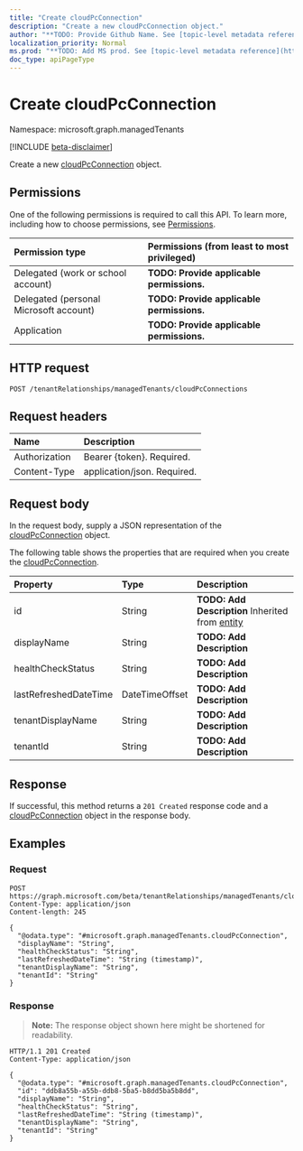 ```yaml
---
title: "Create cloudPcConnection"
description: "Create a new cloudPcConnection object."
author: "**TODO: Provide Github Name. See [topic-level metadata reference](https://msgo.azurewebsites.net/add/document/guidelines/metadata.html#topic-level-metadata)**"
localization_priority: Normal
ms.prod: "**TODO: Add MS prod. See [topic-level metadata reference](https://msgo.azurewebsites.net/add/document/guidelines/metadata.html#topic-level-metadata)**"
doc_type: apiPageType
---
```


# Create cloudPcConnection
Namespace: microsoft.graph.managedTenants

[!INCLUDE [beta-disclaimer](../../includes/beta-disclaimer.md)]

Create a new [cloudPcConnection](../resources/managedtenants-cloudpcconnection.md) object.

## Permissions
One of the following permissions is required to call this API. To learn more, including how to choose permissions, see [Permissions](/graph/permissions-reference).

|Permission type|Permissions (from least to most privileged)|
|:---|:---|
|Delegated (work or school account)|**TODO: Provide applicable permissions.**|
|Delegated (personal Microsoft account)|**TODO: Provide applicable permissions.**|
|Application|**TODO: Provide applicable permissions.**|

## HTTP request

<!-- {
  "blockType": "ignored"
}
-->
``` http
POST /tenantRelationships/managedTenants/cloudPcConnections
```

## Request headers
|Name|Description|
|:---|:---|
|Authorization|Bearer {token}. Required.|
|Content-Type|application/json. Required.|

## Request body
In the request body, supply a JSON representation of the [cloudPcConnection](../resources/managedtenants-cloudpcconnection.md) object.

The following table shows the properties that are required when you create the [cloudPcConnection](../resources/managedtenants-cloudpcconnection.md).

|Property|Type|Description|
|:---|:---|:---|
|id|String|**TODO: Add Description** Inherited from [entity](../resources/managedtenants-entity.md)|
|displayName|String|**TODO: Add Description**|
|healthCheckStatus|String|**TODO: Add Description**|
|lastRefreshedDateTime|DateTimeOffset|**TODO: Add Description**|
|tenantDisplayName|String|**TODO: Add Description**|
|tenantId|String|**TODO: Add Description**|



## Response

If successful, this method returns a `201 Created` response code and a [cloudPcConnection](../resources/managedtenants-cloudpcconnection.md) object in the response body.

## Examples

### Request
<!-- {
  "blockType": "request",
  "name": "create_cloudpcconnection_from_"
}
-->
``` http
POST https://graph.microsoft.com/beta/tenantRelationships/managedTenants/cloudPcConnections
Content-Type: application/json
Content-length: 245

{
  "@odata.type": "#microsoft.graph.managedTenants.cloudPcConnection",
  "displayName": "String",
  "healthCheckStatus": "String",
  "lastRefreshedDateTime": "String (timestamp)",
  "tenantDisplayName": "String",
  "tenantId": "String"
}
```


### Response
>**Note:** The response object shown here might be shortened for readability.
<!-- {
  "blockType": "response",
  "truncated": true,
  "@odata.type": "microsoft.graph.managedTenants.cloudPcConnection"
}
-->
``` http
HTTP/1.1 201 Created
Content-Type: application/json

{
  "@odata.type": "#microsoft.graph.managedTenants.cloudPcConnection",
  "id": "ddb8a55b-a55b-ddb8-5ba5-b8dd5ba5b8dd",
  "displayName": "String",
  "healthCheckStatus": "String",
  "lastRefreshedDateTime": "String (timestamp)",
  "tenantDisplayName": "String",
  "tenantId": "String"
}
```

